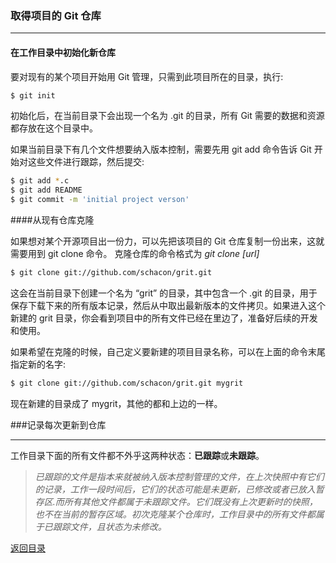 
### 取得项目的 Git 仓库

- - - 

#### 在工作目录中初始化新仓库  

要对现有的某个项目开始用 Git 管理，只需到此项目所在的目录，执行:

```bash
$ git init
```

初始化后，在当前目录下会出现一个名为 .git 的目录，所有 Git 需要的数据和资源都存放在这个目录中。

如果当前目录下有几个文件想要纳入版本控制，需要先用 git add 命令告诉 Git 开始对这些文件进行跟踪，然后提交:

```bash
$ git add *.c
$ git add README
$ git commit -m 'initial project verson'
```

####从现有仓库克隆

如果想对某个开源项目出一份力，可以先把该项目的 Git 仓库复制一份出来，这就需要用到 git clone 命令。
克隆仓库的命令格式为 *git clone [url]*

```bash
$ git clone git://github.com/schacon/grit.git
```

这会在当前目录下创建一个名为 “grit” 的目录，其中包含一个 .git 的目录，用于保存下载下来的所有版本记录，然后从中取出最新版本的文件拷贝。如果进入这个新建的 grit 目录，你会看到项目中的所有文件已经在里边了，准备好后续的开发和使用。

如果希望在克隆的时候，自己定义要新建的项目目录名称，可以在上面的命令末尾指定新的名字:

```bash
$ git clone git://github.com/schacon/grit.git mygrit
```

现在新建的目录成了 mygrit，其他的都和上边的一样。


###记录每次更新到仓库

- - -

工作目录下面的所有文件都不外乎这两种状态：**已跟踪**或**未跟踪**。  
> *已跟踪的文件是指本来就被纳入版本控制管理的文件，在上次快照中有它们的记录，工作一段时间后，它们的状态可能是未更新，已修改或者已放入暂存区.而所有其他文件都属于未跟踪文件。它们既没有上次更新时的快照，也不在当前的暂存区域。初次克隆某个仓库时，工作目录中的所有文件都属于已跟踪文件，且状态为未修改。*


[返回目录](https://github.com/wdyggh/note)

